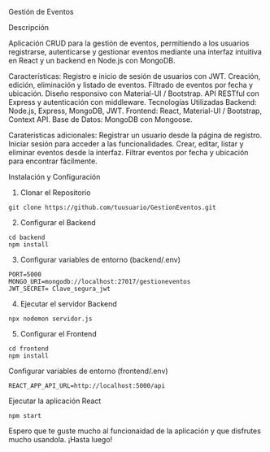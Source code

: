 Gestión de Eventos

Descripción

Aplicación CRUD para la gestión de eventos, permitiendo a los usuarios registrarse, autenticarse y gestionar eventos mediante una interfaz intuitiva en React y un backend en Node.js 
con MongoDB.

Características:
Registro e inicio de sesión de usuarios con JWT.
Creación, edición, eliminación y listado de eventos.
Filtrado de eventos por fecha y ubicación.
Diseño responsivo con Material-UI / Bootstrap.
API RESTful con Express y autenticación con middleware.
Tecnologías Utilizadas
Backend: Node.js, Express, MongoDB, JWT.
Frontend: React, Material-UI / Bootstrap, Context API.
Base de Datos: MongoDB con Mongoose.

Carateristicas adicionales: 
Registrar un usuario desde la página de registro.
Iniciar sesión para acceder a las funcionalidades.
Crear, editar, listar y eliminar eventos desde la interfaz.
Filtrar eventos por fecha y ubicación para encontrar fácilmente.


Instalación y Configuración

1. Clonar el Repositorio
```   
git clone https://github.com/tuusuario/GestionEventos.git
```
2. Configurar el Backend
```
cd backend
npm install
```
3. Configurar variables de entorno (backend/.env)
```
PORT=5000
MONGO_URI=mongodb://localhost:27017/gestioneventos
JWT_SECRET= Clave_segura_jwt
```
4. Ejecutar el servidor Backend
```
npx nodemon servidor.js
```
5. Configurar el Frontend
```
cd frontend
npm install
```
Configurar variables de entorno (frontend/.env)
```
REACT_APP_API_URL=http://localhost:5000/api
```
Ejecutar la aplicación React
```
npm start
```
Espero que te guste mucho al funcionaidad de la aplicación y que disfrutes mucho usandola. ¡Hasta luego!

